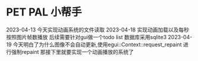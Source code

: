 # PET PAL 小帮手
2023-04-13
今天实现动画系统的文件读取
2023-04-18
实现动画加载以及每秒按照图片帧数播放 后续需要针对gui做一个todo list 数据库采用sqlite3
2023-04-19
今天明白了为什么图像不会自动更新,使用egui::Context::request_repaint 进行强制repaint
那接下里就要实现一个动画播放的系统了
